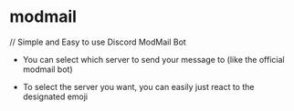# modmail
// Simple and Easy to use Discord ModMail Bot

- You can select which server to send your message to (like the official modmail bot)

- To select the server you want, you can easily just react to the designated emoji
